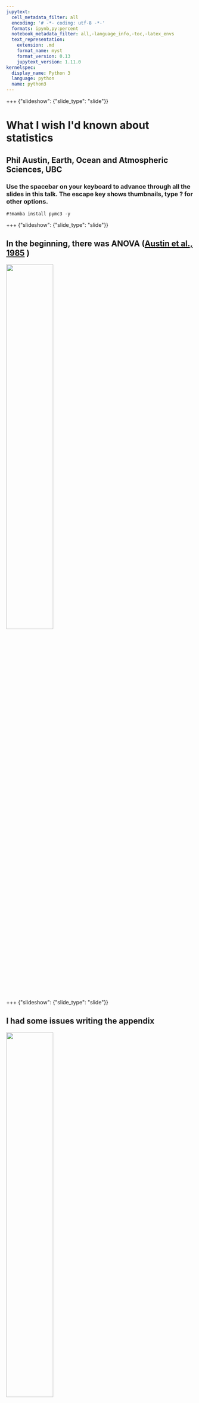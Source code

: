 ```yaml
---
jupytext:
  cell_metadata_filter: all
  encoding: '# -*- coding: utf-8 -*-'
  formats: ipynb,py:percent
  notebook_metadata_filter: all,-language_info,-toc,-latex_envs
  text_representation:
    extension: .md
    format_name: myst
    format_version: 0.13
    jupytext_version: 1.11.0
kernelspec:
  display_name: Python 3
  language: python
  name: python3
---
```


+++ {"slideshow": {"slide_type": "slide"}}


# What I wish I'd known about statistics

## Phil Austin, Earth, Ocean and Atmospheric Sciences, UBC

###  Use the spacebar on your keyboard to advance through all the slides in this talk.  The escape key shows thumbnails, type ? for other options.

```{code-cell} ipython3
#!mamba install pymc3 -y
```

+++ {"slideshow": {"slide_type": "slide"}}

## In the beginning, there was ANOVA  ([Austin et al., 1985](https://www.dropbox.com/s/nrzbf4x4cnasg35/austin_85_variability.pdf?dl=0) )

<img src="images/jas_1985.png" width="50%">


+++ {"slideshow": {"slide_type": "slide"}}

## I had some issues writing the appendix

<img src="images/snipped_anova_jas.png" width="50%">




+++ {"slideshow": {"slide_type": "subslide"}}

## Basically, I didn't have the tools to proceed beyond naive ANOVA

<img src="images/snipped_appendix_jas.png" width="30%">

But it didn't stop me from teaching statistics to geography students using [Freedman, Pisani and Purves](https://www.amazon.com/Statistics-Fourth-David-Freedman-ebook/dp/B00SLB5Q72#customerReviews).

+++ {"slideshow": {"slide_type": "slide"}}

Lesson learned:  teaching statistics is hard.

Luckily,[I had company](https://statmodeling.stat.columbia.edu/2016/01/04/plausibility-vs-probability-prior-distributions-garden-forking-paths/) -- (also see [this](https://www.tandfonline.com/doi/full/10.1080/00031305.2018.1518264) [and this](https://www.tandfonline.com/doi/full/10.1080/00031305.2018.1447512) )

+++ {"slideshow": {"slide_type": "slide"}}

## Probability is a subtle concept

Money quote:  "I must premiss that we, all of us, use this word ["probability"] with a degree of laxity which corrupts and rots our reasoning to a degree that very few of us are at all awake to." [Charles S. Pierce, 1910](https://philpapers.org/rec/BURIUW)

[Fermat-Pascal letters (1654)](https://www.aps.org/publications/apsnews/200907/physicshistory.cfm)

[Laplace and Bayes (1754)](https://www.lesswrong.com/posts/RTt59BtFLqQbsSiqd/a-history-of-bayes-theorem)

+++ {"slideshow": {"slide_type": "slide"}}

[Kolmogorov Axioms (1933)](https://plato.stanford.edu/entries/probability-interpret/#KolProCal): 

i)  0 ≤ p(E) ≤ 1.  

ii) the certain event has probability 1  

iii) The probability of the union of mutually exclusive events is the sum of the probabilities of the individual events.    

+++ {"slideshow": {"slide_type": "slide"}}

All of these interpretations are consistent with these axioms: 

<ul>

 <li><a href="https://plato.stanford.edu/entries/probability-interpret/#ClaPro">3.1 Classical Probability</a></li>
 
 <li><a href="https://plato.stanford.edu/entries/probability-interpret/#LogPro">3.2 Logical/Evidential Probability</a></li>
 
 <li><a href="https://plato.stanford.edu/entries/probability-interpret/#SubPro">3.3 Subjective Probability</a></li>
 
 <li><a href="https://plato.stanford.edu/entries/probability-interpret/#FreInt">3.4 Frequency Interpretations</a></li>
 
 <li><a href="https://plato.stanford.edu/entries/probability-interpret/#ProInt">3.5 Propensity Interpretations</a></li>
 
 <li><a href="https://plato.stanford.edu/entries/probability-interpret/#BesSysInt">3.6 Best-System Interpretations</a></li>
 </ul></li>

 <li><a href="https://plato.stanford.edu/entries/probability-interpret/#ConFutPro">4. Conclusion: Future Prospects?</a>
 
<ul>

+++ {"slideshow": {"slide_type": "slide"}}

## [Frank Harrell on Bayes](https://www.fharrell.com/post/journey/)

If you tossed a coin 100 times resulting in 60 heads, would you rather know the probability of getting > 59 heads out of 100 tosses if the coin happened to be fair, or the probability it is fair given exactly 60 heads? The frequentist approach is alluring because of the minimal work in carrying out a test of the null hypothesis θ=½. But the Bayesian approach provides a direct answer to the second question, and requires you to think. What is an “unfair” coin? Is it θ outside of [0.49, 0.51]? What is the world view of coins, e.g., is someone likely to provide a coin that is easily detectable as unfair because its θ=0.6? Was the coin chosen at random or handed to us?


+++ {"slideshow": {"slide_type": "slide"}}

and for the [correlation coefficient](https://baezortega.github.io/2018/05/28/robust-correlation/) the statements would be something like:

**Bayes**: According to the model, the correlation coefficient is between -0.83 and -0.98 with 99% probability

**Frequentist**: According to the test, we are 95% confident that the correlation coefficient has a value somewhere between -0.51 and -0.99; we don’t really know if this interval contains the value, but if we could repeat this analysis on infinite different samples, we would be wrong just 5% of the time!

+++ {"slideshow": {"slide_type": "slide"}}

## What about probability of precipitation?

* [UK Met. Office forecaster guidance (pdf p. 141)](https://www.weather.gov/media/zhu/ZHU_Training_Page/Met_Tutorials/Forecasters_Reference_Book_1997.pdf)

**11.1.1 Interpretation of probabilities**

Probabilities can be interpreted in two ways:

(i) Relative frequency interpretation.

(ii) Subjective interpretation.


+++ {"slideshow": {"slide_type": "subslide"}}

UK Met. Office continued:

Thus consider a 'probability of precipitation (PoP) forecast of 30%':

(i) Relative interpretation: the present meteorological situation, observed on a large number
    of occasions, would give rise to precipitation on 30% of the time.

(ii) Subjective interpretation: the forecaster's judgment is that the odds against
     precipitation are 7 to 3 (odds against no precipitation being 3 to 7). Generally, if p is the
     probability, the odds against the event are: (1/p - 1) to 1.  (Ed. note -- see [hartleys and decibans](https://en.wikipedia.org/wiki/Hartley_(unit) ) )
     
(iii) The subjective interpretation gives a practical way of thinking about probabilities.

**So what's a graduate student to do?**

+++ {"slideshow": {"slide_type": "slide"}}

## Case study: linear regression two ways

### Frequentist first, following [Hogg et al., 2010](https://arxiv.org/abs/1008.4686)

"It is a miracle with which we hope everyone reading this is familiar that if you have a set of two-dimensional points (x, y) that depart from a perfect, narrow, straight line y = m x + b only by the addition of Gaussian distributed noise of known amplitudes in the y direction only, then the maximum-likelihood or best-fit line for the points has a slope m and intercept b that can be obtained justifiably by a perfectly linear matrix-algebra operation known as “weighted linear least-square fitting”. This miracle deserves contemplation."

+++ {"slideshow": {"slide_type": "slide"}}

## The math, following: [Fleshman, 2019](https://towardsdatascience.com/linear-regression-91eeae7d6a2e)


The generating process:

$$
y = \theta_1 x + \theta_0 + \epsilon
$$
where $\epsilon$ is normally distributed with mean $\mu=0$ and standard deviation $\sigma$.

This means that the conditional (frequentist) probability that we make an observation $y$ given $x$ is to:

$$
p\left(y | x ; \theta_{0}, \theta_{1}, \sigma^{2}\right)=\frac{1}{\sqrt{2 \pi \sigma^{2}}} e^{\frac{-\left(y-(\theta_{1} x + \theta_{0})\right)^{2}}{2 \sigma^{2}}}
$$

Since the data points are assumed to be independent, their probabilities multiply, and we define the **likelihood** of observing the data given the parameters $(\theta_0,\theta_1,\sigma)$ as:
$$
L_{X}\left(\theta_{0}, \theta_{1}, \sigma^{2}\right)=\frac{1}{\sqrt{2 \pi \sigma^{2}}} \prod_{(x, y) \in X} e^{\frac{-\left(y-(\theta_{1} x +\theta_{0})\right)^{2}}{2 \sigma^{2}}}
$$

+++ {"slideshow": {"slide_type": "slide"}}

## Maximum likelihood

Solve this for the set of parameters that give the **maximum likelihood** by taking the $\log$ and finding the maximum by setting the derivative = 0 and solving for $(\theta_0, \theta_1)$.  This gives you the usual relationship for the slope and intercept in terms of the data statistics ($\overline{x}$,$\overline{y}$).  Note that we don't need to know $\sigma$, because we're assuming it's constant.

$$
l_{X}\left(\theta_{0}, \theta_{1}, \sigma^{2}\right)=\log \left[\frac{1}{\sqrt{2 \pi \sigma^{2}}} \prod_{(x, y) \in X} e^{\frac{-\left(y-\left(\theta_{1} x+\theta_{0}\right)\right)^{2}}{2 \sigma^{2}}}\right]
$$

$$
=-\log (\sqrt{2 \pi \sigma^{2}})-\frac{1}{2 \sigma^{2}} \sum_{(x, y) \in X}\left[y-\left(\theta_{1} x+\theta_{0}\right)\right]^{2}
$$
$$
\hat{y}=\theta_{1} x+\theta_{0}
$$

$$
\theta_{0}=\overline{y}-\theta_{1} \overline{x}
$$
$$
\theta_{1}=\frac{\sum_{i}^{n}\left(x_{i}-\overline{x}\right)\left(y_{i}-\overline{y}\right)}{\sum_{i}^{n}\left(x_{i}-\overline{x}\right)^{2}}
$$

+++ {"slideshow": {"slide_type": "slide"}}

## Code this up

A couple of lines of python

```{code-cell} ipython3
---
slideshow:
  slide_type: subslide
---
import numpy as np
from matplotlib import pyplot as plt
import pandas as pd

def find_line(xs, ys):
    """Calculates the slope and intercept"""
    
    # number of points
    n = len(xs)
    # calculate means
    x_bar = sum(xs)/n
    y_bar = sum(ys)/n
        
    # calculate slope
    num = 0
    denom = 0
    for i in range(n):
        num += (xs[i]-x_bar)*(ys[i]-y_bar)
        denom += (xs[i]-x_bar)**2
    slope = num/denom
    
    # calculate intercept
    intercept = y_bar - slope*x_bar
    
    return slope, intercept
```

+++ {"slideshow": {"slide_type": "slide"}}

## Use it to find $\theta_0, \theta_1$

### First create 200 simulated measurements using the model

```{code-cell} ipython3
---
slideshow:
  slide_type: subslide
---
size = 200
true_intercept = 1
true_slope = 2
true_sigma = 0.5

x = np.linspace(0, 1, size)
# y = a + b*x
true_regression_line = true_intercept + true_slope * x
# add noise
y = true_regression_line + np.random.normal(scale=true_sigma, size=size)

data = dict(x=x, y=y);
```

+++ {"slideshow": {"slide_type": "slide"}}

## Plot the data with the true regression line

```{code-cell} ipython3
---
slideshow:
  slide_type: subslide
---
fig = plt.figure(figsize=(7, 7))
ax = fig.add_subplot(111, xlabel='x', ylabel='y', title='Generated data and underlying model')
ax.plot(x, y, 'x', label='sampled data')
ax.plot(x, true_regression_line, label='true regression line', lw=2.)
plt.legend(loc=0);
```

+++ {"slideshow": {"slide_type": "slide"}}

## Compare the true and estimated (green) regression lines

```{code-cell} ipython3
---
slideshow:
  slide_type: subslide
---
slope, intercept = find_line(x,y)
fit_y = intercept + slope * x
ax.plot(x, fit_y)
display(fig)
```

+++ {"slideshow": {"slide_type": "slide"}}

## Use bootstrap resampling to estimate confidence intervals

```{code-cell} ipython3
---
slideshow:
  slide_type: subslide
---
def draw_bs_pairs_linreg(x, y, size=1):
    """Perform pairs bootstrap for linear regression."""

    # Set up array of indices to sample from: inds
    inds = np.arange(len(x))

    # Initialize replicates: bs_slope_reps, bs_intercept_reps
    bs_slope_reps = np.empty(size)
    bs_intercept_reps = np.empty(size)

    # Generate replicates
    for i in range(size):
        bs_inds = np.random.choice(inds, size=len(inds))
        bs_x, bs_y = x[bs_inds], y[bs_inds]
        #
        # use np.polyfit for order 1 linear model
        #
        bs_slope_reps[i], bs_intercept_reps[i] = np.polyfit(bs_x, bs_y, 1)

    return bs_slope_reps, bs_intercept_reps
```

+++ {"slideshow": {"slide_type": "slide"}}

## Plot 100 different regression lines

```{code-cell} ipython3
---
slideshow:
  slide_type: subslide
---
slopes, intercepts = draw_bs_pairs_linreg(x, y, size=100)
for the_slope,the_intercept in zip(slopes,intercepts):
    fit_y = the_intercept + the_slope * x
    ax.plot(x, fit_y)
display(fig)
```

+++ {"slideshow": {"slide_type": "slide"}}

## Histogram resampled $\theta_0$ and $\theta_1$

```{code-cell} ipython3
---
slideshow:
  slide_type: subslide
---
fig, ax = plt.subplots(1,2,figsize=(12,6))
ax[0].hist(slopes); ax[0].set_title("slopes");
ax[1].hist(intercepts);ax[1].set_title("intercepts");
```

+++ {"slideshow": {"slide_type": "slide"}}

## What's wrong with this workflow?

1. No way to introduce uncertainty in x

1. Unrealistically simple uncertainty in y (constant $\sigma$)

1. Can't make statements as frequentists about uncertainty in $\theta_0, \theta_1$

1. Can't deal with outliers (robust regression)

+++ {"slideshow": {"slide_type": "slide"}}

## Take 2: The Bayesian version

Start with Bayes theorem, given the logical/subjective definition of probability:

\begin{align}
\underbrace{p(\text{proposition} | data)}_{\text{posterior probability}} & \propto 
  \underbrace{p(data | \text{proposition} )}_{likelihood} \times
  \underbrace{p(\text{proposition})}_{\text{prior probability}}
\end{align}

The likelhood is exactly the same as the frequentist version:

$$
p(y | \theta_{0}, \theta_{1}, \sigma^{2} ) \propto \left[\frac{1}{\sqrt{2 \pi \sigma^{2}}} \prod_{(x, y) \in X} e^{\frac{-\left(y-\left(\theta_{1} x+\theta_{0}\right)\right)^{2}}{2 \sigma^{2}}}\right]
$$

Note that the Bayesian version makes clear that the likelihood is a function of the data for a fixed set
of generating function parameters.

+++ {"slideshow": {"slide_type": "slide"}}

## What to do about $p(\text{proposition})$ -- the prior probability

1.  Take $p(\theta_1)$ and $p(\theta_0)$ as normally distributed with mean=0 and $\sigma = 20$

1.  Take $p(\sigma)$ as [Halfcauchy](https://docs.pymc.io/api/distributions/continuous.html#pymc3.distributions.continuous.HalfCauchy) with $\beta=10$

1.  Again, assume independence, so prior is $p(\theta_1) \times p(\theta_0) \times p(\sigma)$

Essentially, we want to "let the data speak" so these are quite flat distributions that don't put any real preconditions on acceptable values for $\theta_0, \theta_1, \sigma$.

+++ {"slideshow": {"slide_type": "subslide"}}

So Bayes rule says:

$$
p( \theta_{0}, \theta_{1}, \sigma^{2} | y ) \propto \left[\frac{1}{\sqrt{2 \pi \sigma^{2}}} \prod_{(x, y) \in X} e^{\frac{-\left(y-\left(\theta_{1} x+\theta_{0}\right)\right)^{2}}{2 \sigma^{2}}}\right] \times p(\theta_1) \times p(\theta_0) \times p(\sigma)
$$

and we can get, for example the pdf of $\sigma^2$ by marginalization:

$$
p(\sigma^{2}) \propto \int \int p( \theta_{0}, \theta_{1}, \sigma^{2} | y )\, d \theta_0 \, d \theta_1
$$

+++ {"slideshow": {"slide_type": "subslide"}}

## How to solve this integral?

[Hamiltonian Markov Chain Montecarlo](https://arxiv.org/pdf/1206.1901.pdf)

A (very) fancy version of naive Monte Carlo integration:

<img src="images/naive_mc_integration.png" width="80%">

+++ {"slideshow": {"slide_type": "slide"}}

## Code this using pymc3

```{code-cell} ipython3
---
slideshow:
  slide_type: slide
---
import pymc3 as pm
with pm.Model() as model: # model specifications in PyMC3 are wrapped in a with-statement
    # Define priors
    sigma = pm.HalfCauchy('sigma', beta=10, testval=1.)
    intercept = pm.Normal('Intercept', 0, sigma=20)
    slope = pm.Normal('slope', 0, sigma=20)
    
    # Define likelihood
    likelihood = pm.Normal('y', mu=intercept + slope * x, 
                        sigma=sigma, observed=y)
    
    # Inference!
    trace = pm.sample(3000, cores=2, tune=2000) # draw 3000 posterior samples using NUTS sampling
```

```{code-cell} ipython3
---
slideshow:
  slide_type: slide
---
axes=pm.traceplot(trace[100:],figsize=(12, 7));
```

```{code-cell} ipython3
---
slideshow:
  slide_type: slide
---
plt.figure(figsize=(7, 7))
plt.plot(x, y, 'rx', label='data')
generating_fun = lambda x, sample: sample['Intercept'] + sample['slope'] * x
pm.plot_posterior_predictive_glm(trace, lm=generating_fun, samples=100, 
                              label='posterior predictive regression lines')
plt.plot(x, true_regression_line, label='true regression line', lw=3., c='y')

plt.title('Posterior predictive regression lines')
plt.legend(loc=0)
plt.xlabel('x')
plt.ylabel('y');
```

+++ {"slideshow": {"slide_type": "slide"}}

## Well, that seemed complicated -- but worth it?

Advantages:

1. Estimate of $\sigma$

1. Distributions instead of single numbers for $\theta_0$ and $\theta_1$

1. Actual (Bayesian) uncertainty estimates for all three parameters

1. We can check the model against new data ("posterior predictive checks")

1. Flexible approach generalizes to any generating function we can write in 
   terms of distributions.
   
   1. Example:  [Robust regression](https://docs.pymc.io/notebooks/GLM-robust.html)

   1. Example: [Robust correlation](https://baezortega.github.io/2018/05/28/robust-correlation/)
   
   1. Example: [the pymc3 gallery](https://docs.pymc.io/nb_examples/index.html)

+++ {"slideshow": {"slide_type": "slide"}}

## Bottom line

* Frequentists -- data-oriented, controlled clinical trials with preregistration, lab scientists
  - all about the sample space
  
* Bayesians -- more model oriented, often interested in parameter estimation, understanding the 
  data generating process (i.e., our tribe for many in EOAS)
  
* All of this is distinct from null hypothesis testing/p-values/Bayes factors, which
  when used naively have created replication issues in some research communities.
  Pithy summary from Gelman: [The difference between significant and insignificant is not statistcially significant](http://www.stat.columbia.edu/~gelman/research/published/signif4.pdf)

* In 1983 I needed [Hierarchical Bayesian Regression](https://docs.pymc.io/notebooks/GLM-hierarchical.html), I was too early by about a decade.

* Bayesian updating via Bayes rule, and the logical/subjective interpretation of probability is closely connected to machine learning

+++ {"slideshow": {"slide_type": "slide"}}

## Coda:  An example of the debate on Bayesian model comparison

* [To Bayes or not to Bayes](https://www.dropbox.com/s/3vw85dkr506yxag/to_bayes_or_not.pdf?dl=0) -- Scales and Sneider (1997)

* [Gelman and Shalizi's answer to those issues](http://www.stat.columbia.edu/~gelman/research/published/philosophy.pdf) -- posterior predictive checking

+++ {"slideshow": {"slide_type": "slide"}}

## Further reading -- all books available online through the UBC library

* [Statistical rethinking](https://www.oreilly.com/library/view/statistical-rethinking/9781482253481/?ar)
 
  - Great read by the Richard McElreath, director of the Max Planck Institute for Evolutionary Anthropology -- well written and very accessible -- nice treatment on the connection between statistics and information theory
  
  - [SR and other python source code for stats texts](https://github.com/pymc-devs/resources)

* [Statistics, data mining and machine learning in astronomy](https://www.degruyter.com/viewbooktoc/product/459330)

  - Lots of pertinent examples from 4 astronomers -- closely related to our typical research problems
  
  - [SDMLA github repository](https://github.com/astroML/astroML)
  
  - Related article by one of the co-authors:
  
    - [Frequentism and Bayesianism: A python-driven primer, Jake Vanderplas 2014](https://arxiv.org/pdf/1411.5018.pdf)

* [Bayesian analysis with python](http://gw2jh3xr2c.search.serialssolutions.com/?sid=sersol&SS_jc=TC_034362911&title=Bayesian%20Analysis%20with%20Python%20-%20Second%20Edition)

  - Best intro to pymc3

  - [BAP source code](https://github.com/aloctavodia/BAP)

* [Hogg et al. Fitting a model to data](https://arxiv.org/abs/1008.4686)  -- motivation for the regression example in this talk -- read the footnotes

* [Hogg et al. on conditional probability](https://arxiv.org/pdf/1205.4446v1.pdf) -- pdfs have units!

* [Gelman's blog](https://statmodeling.stat.columbia.edu/)  -- [a representative post](https://statmodeling.stat.columbia.edu/2015/01/27/perhaps-merely-accident-history-skeptics-subjectivists-alike-strain-gnat-prior-distribution-swallowing-camel-likelihood/
)

* [David Hogg's blog](http://hoggresearch.blogspot.com/) -- [a representative post](http://hoggresearch.blogspot.com/2019/09/how-to-model-empirical-abundance-space.html)

```{code-cell} ipython3

```
